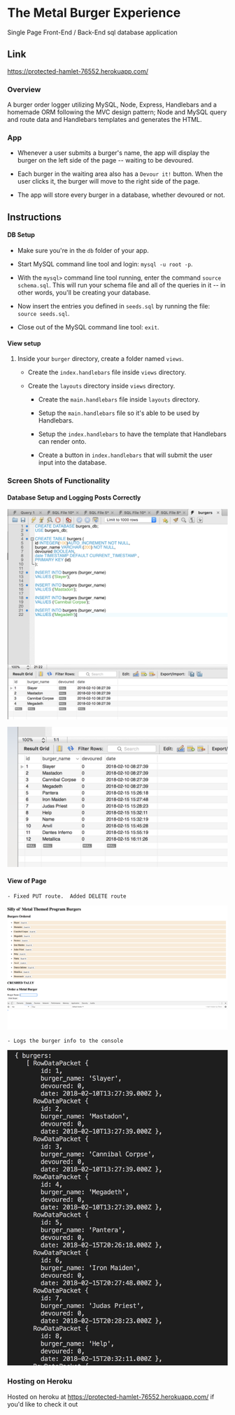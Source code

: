 # The Metal Burger Experience
Single Page Front-End / Back-End sql database application

## Link 
https://protected-hamlet-76552.herokuapp.com/

### Overview

A burger order logger utilizing MySQL, Node, Express, Handlebars and a homemade ORM following the MVC design pattern; Node and MySQL  query and route data  and Handlebars templates and generates the HTML.

### App

* Whenever a user submits a burger's name, the app will display the burger on the left side of the page -- waiting to be devoured.

* Each burger in the waiting area also has a `Devour it!` button. When the user clicks it, the burger will move to the right side of the page.

* The app will store every burger in a database, whether devoured or not.

## Instructions

#### DB Setup

   * Make sure you're in the `db` folder of your app.

   * Start MySQL command line tool and login: `mysql -u root -p`.

   * With the `mysql>` command line tool running, enter the command `source schema.sql`. This will run your schema file and all of the queries in it -- in other words, you'll be creating your database.

   * Now insert the entries you defined in `seeds.sql` by running the file: `source seeds.sql`.

   * Close out of the MySQL command line tool: `exit`.


#### View setup

1. Inside your `burger` directory, create a folder named `views`.

   * Create the `index.handlebars` file inside `views` directory.

   * Create the `layouts` directory inside `views` directory.

     * Create the `main.handlebars` file inside `layouts` directory.

     * Setup the `main.handlebars` file so it's able to be used by Handlebars.

     * Setup the `index.handlebars` to have the template that Handlebars can render onto.

     * Create a button in `index.handlebars` that will submit the user input into the database.


### Screen Shots of Functionality

#### Database Setup and Logging Posts Correctly

![alt text](/public/assets/img/ss1.png)


![alt text](/public/assets/img/ss2.png)

#### View of Page

    - Fixed PUT route.  Added DELETE route

![alt text](/public/assets/img/ss3.png)

    - Logs the burger info to the console

![alt text](/public/assets/img/ss4.png)


### Hosting on Heroku

Hosted on heroku at https://protected-hamlet-76552.herokuapp.com/ if you'd like to check it out

